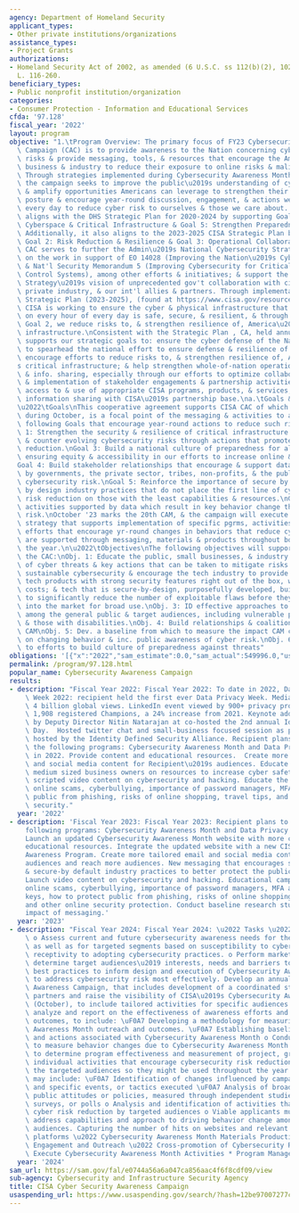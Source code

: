 ```yaml
---
agency: Department of Homeland Security
applicant_types:
- Other private institutions/organizations
assistance_types:
- Project Grants
authorizations:
- Homeland Security Act of 2002, as amended (6 U.S.C. ss 112(b)(2), 102(b)(2). Pub.
  L. 116-260.
beneficiary_types:
- Public nonprofit institution/organization
categories:
- Consumer Protection - Information and Educational Services
cfda: '97.128'
fiscal_year: '2022'
layout: program
objective: "1.\tProgram Overview: The primary focus of FY23 Cybersecurity Awareness\
  \ Campaign (CAC) is to provide awareness to the Nation concerning cybersecurity\
  \ risks & provide messaging, tools, & resources that encourage the American public,\
  \ business & industry to reduce their exposure to online risks & malicious actors.\
  \ Through strategies implemented during Cybersecurity Awareness Month (CAM) in October,\
  \ the campaign seeks to improve the public\u2019s understanding of cyber threats\
  \ & amplify opportunities Americans can leverage to strengthen their own cybersecurity\
  \ posture & encourage year-round discussion, engagement, & actions we must all take\
  \ every day to reduce cyber risk to ourselves & those we care about. The campaign\
  \ aligns with the DHS Strategic Plan for 2020-2024 by supporting Goal 3: Security\
  \ Cyberspace & Critical Infrastructure & Goal 5: Strengthen Preparedness & Resilience.\
  \ Additionally, it also aligns to the 2023-2025 CISA Strategic Plan by supporting\
  \ Goal 2: Risk Reduction & Resilience & Goal 3: Operational Collaboration. \nThe\
  \ CAC serves to further the Admin\u2019s National Cybersecurity Strategy that builds\
  \ on the work in support of EO 14028 (Improving the Nation\u2019s Cybersecurity)\
  \ & Nat'l Security Memorandum 5 (Improving Cybersecurity for Critical Infrastructure\
  \ Control Systems), among other efforts & initiatives; & support the National Security\
  \ Strategy\u2019s vision of unprecedented gov't collaboration with civil society,\
  \ private industry, & our int'l allies & partners. Through implementation of CISA\
  \ Strategic Plan (2023-2025), (found at https://www.cisa.gov/resources-tools/resources/2023-2025-strategic-plan),\
  \ CISA is working to ensure the cyber & physical infrastructure that Americans rely\
  \ on every hour of every day is safe, secure, & resilient, & through Strategic Plan,\
  \ Goal 2, we reduce risks to, & strengthen resilience of, America\u2019s critical\
  \ infrastructure.\nConsistent with the Strategic Plan , CA, held annually in October,\
  \ supports our strategic goals to: ensure the cyber defense of the Nation by helping\
  \ to spearhead the national effort to ensure defense & resilience of cyberspace;\
  \ encourage efforts to reduce risks to, & strengthen resilience of, America\u2019\
  s critical infrastructure; & help strengthen whole-of-nation operational collaboration\
  \ & info. sharing, especially through our efforts to optimize collaborative planning\
  \ & implementation of stakeholder engagements & partnership activities, streamlining\
  \ access to & use of appropriate CISA programs, products, & services, & enhance\
  \ information sharing with CISA\u2019s partnership base.\na.\tGoals & Objectives\n\
  \u2022\tGoals\nThis cooperative agreement supports CISA CAC of which CAM, held annually\
  \ during October, is a focal point of the messaging & activities to accomplish the\
  \ following Goals that encourage year-round actions to reduce such risks:\nGoal\
  \ 1: Strengthen the security & resilience of critical infrastructure.\nGoal 2: Assess\
  \ & counter evolving cybersecurity risks through actions that promote threat risk\
  \ reduction.\nGoal 3: Build a national culture of preparedness for all Americans,\
  \ ensuring equity & accessibility in our efforts to increase online & digital safety.\n\
  Goal 4: Build stakeholder relationships that encourage & support data-driven actions\
  \ by governments, the private sector, tribes, non-profits, & the public that reduce\
  \ cybersecurity risk.\nGoal 5: Reinforce the importance of secure by default & secure\
  \ by design industry practices that do not place the first line of cyber threat\
  \ risk reduction on those with the least capabilities & resources.\nGoal 6: Encourage\
  \ activities supported by data which result in key behavior change that reduce cyber\
  \ risk.\nOctober '23 marks the 20th CAM, & the campaign will execute a rsch & data-driven\
  \ strategy that supports implementation of specific pgrms, activities, & outreach\
  \ efforts that encourage yr-round changes in behaviors that reduce cyber risk, &\
  \ are supported through messaging, materials & products throughout both CAM & throughout\
  \ the year.\n\u2022\tObjectives\nThe following objectives will support goals of\
  \ the CAC:\nObj. 1: Educate the public, small businesses, & industry about the dangers\
  \ of cyber threats & key actions that can be taken to mitigate risks.\nObj. 2: Promote\
  \ sustainable cybersecurity & encourage the tech industry to provide secure-by-default\
  \ tech products with strong security features right out of the box, without added\
  \ costs; & tech that is secure-by-design, purposefully developed, built, & tested\
  \ to significantly reduce the number of exploitable flaws before they are introduced\
  \ into the market for broad use.\nObj. 3: ID effective approaches to increase CA\
  \ among the general public & target audiences, including vulnerable populations\
  \ & those with disabilities.\nObj. 4: Build relationships & coalitions to support\
  \ CAM\nObj. 5: Dev. a baseline from which to measure the impact CAM campaign has\
  \ on changing behavior & inc. public awareness of cyber risk.\nObj. 6: Contribute\
  \ to efforts to build culture of preparedness against threats"
obligations: '[{"x":"2022","sam_estimate":0.0,"sam_actual":549996.0,"usa_spending_actual":534033.59},{"x":"2023","sam_estimate":549996.0,"sam_actual":0.0,"usa_spending_actual":0.0},{"x":"2024","sam_estimate":549995.0,"sam_actual":0.0,"usa_spending_actual":0.0}]'
permalink: /program/97.128.html
popular_name: Cybersecurity Awareness Campaign
results:
- description: "Fiscal Year 2022: Fiscal Year 2022: To date in 2022, Data Privacy\
    \ Week 2022: recipient held the first ever Data Privacy Week. Media reach was\
    \ 4 billion global views. LinkedIn event viewed by 900+ privacy professionals.\
    \ 1,908 registered Champions, a 24% increase from 2021. Keynote address given\
    \ by Deputy Director Nitin Natarajan at co-hosted the 2nd annual Identity Management\
    \ Day.  Hosted twitter chat and small-business focused session as part of conference\
    \ hosted by the Identity Defined Security Alliance. Recipient plans to execute\
    \ the following programs: Cybersecurity Awareness Month and Data Privacy Week\
    \ in 2022. Provide content and educational resources.  Create more tailored email\
    \ and social media content for Recipient\u2019s audiences. Educate  small and\
    \ medium sized business owners on resources to increase cyber safety. Launch new\
    \ scripted video content on cybersecurity and hacking. Educate the public aroundound\
    \ online scams, cyberbullying, importance of password managers, MFA, how to protect\
    \ public from phishing, risks of online shopping, travel tips, and other online\
    \ security."
  year: '2022'
- description: 'Fiscal Year 2023: Fiscal Year 2023: Recipient plans to execute the
    following programs: Cybersecurity Awareness Month and Data Privacy Week in 2023.
    Launch an updated Cybersecurity Awareness Month website with more content and
    educational resources. Integrate the updated website with a new CISA Cybersecurity
    Awareness Program. Create more tailored email and social media content for Recipient
    audiences and reach more audiences. New messaging that encourages secure-by-design
    & secure-by default industry practices to better protect the public & small business.
    Launch video content on cybersecurity and hacking. Educational campaigns around
    online scams, cyberbullying, importance of password managers, MFA and password
    keys, how to protect public from phishing, risks of online shopping, travel tips,
    and other online security protection. Conduct baseline research study to measure
    impact of messaging.'
  year: '2023'
- description: "Fiscal Year 2024: Fiscal Year 2024: \u2022 Tasks \u2022 Strategy Development\
    \ o Assess current and future cybersecurity awareness needs for the general public\
    \ as well as for targeted segments based on susceptibility to cyber threats and\
    \ receptivity to adopting cybersecurity practices. o Perform market research to\
    \ determine target audiences\u2019 interests, needs and barriers to adopting cybersecurity\
    \ best practices to inform design and execution of Cybersecurity Awareness Month\
    \ to address cybersecurity risk most effectively. Develop an annual Cybersecurity\
    \ Awareness Campaign, that includes development of a coordinated strategy to engage\
    \ partners and raise the visibility of CISA\u2019s Cybersecurity Awareness Month\
    \ (October), to include tailored activities for specific audiences. o Measure,\
    \ analyze and report on the effectiveness of awareness efforts and associated\
    \ outcomes, to include: \uF0A7 Developing a methodology for measuring Cybersecurity\
    \ Awareness Month outreach and outcomes. \uF0A7 Establishing baselines for awareness\
    \ and actions associated with Cybersecurity Awareness Month o Conduct research\
    \ to measure behavior changes due to Cybersecurity Awareness Month exposure/saturation\
    \ to determine program effectiveness and measurement of project, group and/or\
    \ individual activities that encourage cybersecurity risk reduction actions by\
    \ the targeted audiences so they might be used throughout the year. Such research\
    \ may include: \uF0A7 Identification of changes influenced by campaign promotion\
    \ and specific events, or tactics executed \uF0A7 Analysis of broad shifts in\
    \ public attitudes or policies, measured through independent studies, government\
    \ surveys, or polls o Analysis and identification of activities that encourage\
    \ cyber risk reduction by targeted audiences o Viable applicants must ensure they\
    \ address capabilities and approach to driving behavior change among wide-ranging\
    \ audiences. Capturing the number of hits on websites and relevant social media\
    \ platforms \u2022 Cybersecurity Awareness Month Materials Production \u2022 Stakeholder\
    \ Engagement and Outreach \u2022 Cross-promotion of Cybersecurity Resources \u2022\
    \ Execute Cybersecurity Awareness Month Activities * Program Management"
  year: '2024'
sam_url: https://sam.gov/fal/e0744a56a6a047ca856aac4f6f8cdf09/view
sub-agency: Cybersecurity and Infrastructure Security Agency
title: CISA Cyber Security Awareness Campaign
usaspending_url: https://www.usaspending.gov/search/?hash=12be97007277c2564dadd7a9f67317a7
---
```

